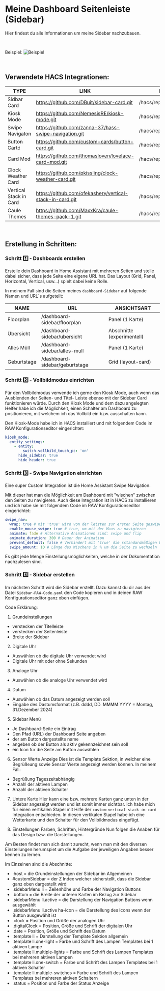 # Meine Dashboard Seitenleiste (Sidebar)
Hier findest du alle Informationen um meine Sidebar nachzubauen.

<br>

Beispiel:
![Beispiel](https://raw.githubusercontent.com/MaxxKra/README_images/master/Sidebar/Sidebar.gif)

<br>

## Verwendete HACS Integrationen:

| **TYPE** | **LINK** | **HACS PFAD** |
| --- | --- | --- |
| Sidbar Card | https://github.com/DBuit/sidebar-card.git | /hacs/repository/241825574 |
| Kiosk Mode | https://github.com/NemesisRE/kiosk-mode.git | /hacs/repository/497319128 |
| Swipe Navigaton | https://github.com/zanna-37/hass-swipe-navigation.git | /hacs/repository/5017254 |
| Button Cartd | https://github.com/custom-cards/button-card.git | /hacs/repository/146194325 |
| Card Mod | https://github.com/thomasloven/lovelace-card-mod.git | /hacs/repository/190927524 |
| Clock Weather Card | https://github.com/pkissling/clock-weather-card.git | /hacs/repository/522634019 |
| Vertical Stack in Card | https://github.com/ofekashery/vertical-stack-in-card.git | /hacs/repository/142051833 |
| Caule Themes | https://github.com/MaxxKra/caule-themes-pack-1.git | /hacs/repository/797533022 |


<br>


## Erstellung in Schritten:

### Schritt :one: - Dashboards erstellen


Erstelle dein Dashboard in Home Assistant mit mehreren Seiten und stelle dabei sicher, dass jede Seite eine eigene URL hat.
Das Layout (Grid, Panel, Horizontal, Vertical, usw...) spielt dabei keine Rolle.

In meinem Fall sind die Seiten meines `dashboard-Sidebar` auf folgende Namen und URL´s aufgeteilt:

| **NAME** | **URL** | **ANSICHTSART** |
| --- | --- | --- |
| Floorplan | /dashboard-sidebar/floorplan | Panel (1 Karte) |
| Übersicht | /dashboard-sidebar/ubersicht | Abschnitte (experimentell) |
| Alles Müll | /dashboard-sidebar/alles-mull | Panel (1 Karte) |
| Geburtstage | /dashboard-sidebar/geburtstage | Grid (layout-card) |


### Schritt :two: - Vollbildmodus einrichten


Für den Vollbildmodus verwende ich gerne den Kiosk Mode, auch wenn das Ausblenden der Seiten- und Titel- Leiste ebenso mit der Sidebar Card funktionieren würde.
Durch den Kiosk Mode und dem dazu angelegten Helfer habe ich die Möglichkeit, einen Schalter am Dashboard zu positionieren, mit welchem ich das Vollbild ein bzw. ausschalten kann.

Den Kiosk-Mode habe ich in HACS installiert und mit folgendem Code im RAW Konfigurationseditor eingerichtet:


```yaml
kiosk_mode:
  entity_settings:
    - entity:
        switch.vollbild_touch_pc: 'on'
      hide_sidebar: true
      hide_header: true
```


### Schritt :three: - Swipe Navigation einrichten


Eine super Custom Integration ist die Home Assistant Swipe Navigation.

Mit dieser hat man die Möglichkeit am Dashboard mit "wischen" zwischen den Seiten zu navigieren.
Auch diese Integration ist in HACS zu installieren und ich habe sie mit folgendem Code im RAW Konfigurationseditor eingerichtet:


```yaml
swipe_nav:
  wrap: true # mit 'true' wird von der letzten zur ersten Seite geswiped
  enable_mouse_swipe: true # true, um mit der Maus zu navigieren
  animate: fade # Alternative Animationen sind: swipe und flip
  animate_duration: 300 # Dauer der Animation
  prevent_default: false # Verhindert mit 'true' die sstandardmäßigen horizontalen Wischaktionen
  swipe_amount: 10 # Länge des Wischens in % um die Seite zu wechseln
```


Es gibt jede Menge Einstellungsmöglichkeiten, welche in der Dokumentation nachzulesen sind. 



### Schritt :four: - Sidebar erstellen


Im nächsten Schritt wird die Sidebar erstellt. Dazu kannst du dir aus der Datei `Sidebar-RAW-Code.yaml` den Code kopieren und in deinen RAW Konfigurationseditor ganz oben einfügen.

Code Erklärung:

1. Grundeinstellungen
  - verstecken der Titelleiste
  - verstecken der Seitenleiste
  - Breite der Sidebar


2. Digitale Uhr
  - Auswählen ob die digitale Uhr verwendet wird
  - Digitale Uhr mit oder ohne Sekunden


3. Analoge Uhr
  - Auswählen ob die analoge Uhr verwendet wird


4. Datum
  - Auswählen ob das Datum angezeigt werden soll
  - Eingabe des Dastumsformat (z.B. dddd, DD. MMMM YYYY = Montag, 31.Dezember 2024)


5. Sidebar Menü
  - Je Dashboard-Seite ein Eintrag
  - Den Pfad (URL) der Dashboard Seite angeben
  - der am Button dargestellte name
  - angeben ob der Button als aktiv gekennzeichnet sein soll
  - ein Icon für die Seite am Button auswählen


6. Sensor Werte Anzeige
Dies ist die Template Sektion, in welcher eine Begrüßeung sowie Sensor Werte angezeigt werden können.
In meinem Fall:
 - Begrüßung Tageszeitabhängig
 - Anzahl der aktiven Lampen
 - Anzahl der aktiven Schalter


7. Untere Karte
Hier kann eine bzw. mehrere Karten ganz unten in der Sidebar angezeigt werden und ist somit immer sichtbar.
Ich habe mich für einen vertikalen Stapel mit Hilfe der `custom:vertical-stack-in-card` Integration entschieden.
In diesen vertikalen Stapel habe ich eine Wetterkarte und den Schalter für den Vollbildmodus eingefügt.


8. Einstellungen Farben, Schriften, Hintergründe
Nun folgen die Anaben für das Design bzw. die Darstellungen.

Am Besten findet man sich damit zurecht, wenn man mit den diversen Einstellungen herumspiet um die Aufgabe der jeweiligen Angaben besser kennen zu lernen.

Im Einzelnen sind die Abschnitte:
  - :host = die Grundeinstellungen der Sidebar im Allgemeinen
  - #customSidebar = der Z Index welcher sicherstellt, dass die Sidebar ganz oben dargestellt wird
  - .sidebarMenu li = Zeilenhöhe und Farbe der Navigation Buttons
  - .bottom = die Breite der unteren Karten im Bezug zur Sidebar
  - .sidebarMenu li.active = die Darstellung der Navigation Buttons wenn ausgewählt
  - .sidebarMenu li.active ha-icon = die Darstellung des Icons wenn der Button ausgewählt ist
  - .clock = Position und Größe der analogen Uhr
  - .digitalClock = Position, Größe und Schrift der digitalen Uhr
  - .date = Position, Größe und Schrift des Datum
  - .template li = Darstellung der Template Sektion allgemein
  - .template li.one-light = Farbe und Schrift des Lampen Templates bei 1 aktiven Lampe
  - .template li.multiple-lights = Farbe und Schrift des Lampen Templates bei mehreren aktiven Lampen
  - .template li.one-switch = Farbe und Schrift des Lampen Templates bei 1 aktiven Schalter
  - .template li.multiple-switches = Farbe und Schrift des Lampen Templates bei mehreren aktiven Schaltern
  - .status = Position und Farbe der Status Anzeige

